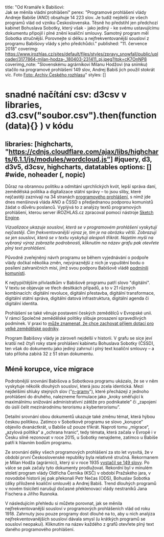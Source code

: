 title: "Od Kramáře k Babišovi:<br>Jak se měnila vládní prohlášení"
perex: "Programové prohlášení vlády Andreje Babiše (ANO) obsahuje 14 223 slov. Je tudíž nejdelší ze všech programů vlád od vzniku Československa. Těsně ho předstihl jen předchozí kabinet Bohuslava Sobotky, který však - jako jediný - ke svému ustavujícímu dokumentu připojil i plné znění koaliční smlouvy. Samotný program měl Sobotka stručnější. Porovnejte si délku a nejfrekventovanější sousloví z programu Babišovy vlády s jeho předchůdci."
published: "11. července 2018"
coverimg: https://www.irozhlas.cz/sites/default/files/styles/zpravy_snowfall/public/uploader/3177864-milan-hodza-_180403-231411_pj.jpeg?itok=cK7OnNP8
coverimg_note: "Slovenskému agrárníkovi Milanu Hodžovi (na snímku) stačilo na programové prohlášení 149 slov, Andrej Babiš jich použil stokrát víc. Foto <a href='#'>Foto: Archiv Českého rozhlasu</a>"
styles: []
# snadné načítání csv: d3csv v libraries, d3.csv("soubor.csv").then(function(data){} ) v kódu
libraries: [highcharts, "https://cdnjs.cloudflare.com/ajax/libs/highcharts/6.1.1/js/modules/wordcloud.js"] #jquery, d3, d3v5, d3csv, highcharts, datatables
options: [] #wide, noheader (, nopic)
---

Důraz na obrannou politiku a odmítání uprchlických kvót, lepší správa daní, zemědělská politika a digitalizace státní správy – to jsou sliby, které nejčastěji zaznívají na 34 stranách <a href="https://www.vlada.cz/assets/jednani-vlady/programove-prohlaseni/Programove-prohlaseni-vlady-cerven-2018.pdf" target="_blank">programového prohlášení</a>, s nímž jde dnes menšinová vláda ANO a ČSSD s předjednanou podporou komunistů žádat o důvěru poslanců. Vyplývá to z analýzy textů programových prohlášení, kterou server iROZHLAS.cz zpracoval pomocí nástroje <a href="https://www.sketchengine.eu/" target="_blank">Sketch Engine</a>.

<div class="cloudwrap">
<div class="cloud" id="2018 Andrej Babiš"></div>
</div>

_Vizualizace ukazuje sousloví, která se v programovém prohlášení vyskytují nejčastěji. Čím frekventovanější výraz je, tím je na obrázku větší. Zobrazují se jen sousloví, která se v textu vyskytují alespoň třikrát. Najetím myší na vybraný výraz zobrazíte podrobnosti, kliknutím na název grafu pak otevřete plný text prohlášení._

Původně zveřejněný návrh programu se během vyjednávání o podpoře vlády dočkal několika změn, nejvýraznější z nich je vypuštění bodu o posílení zahraničních misí, jímž svou podporu Babišově vládě <a href="https://www.irozhlas.cz/zpravy-domov/vlada-andreje-babise-kscm-zahranicni-mise_1806271715_pj" target="_blank">podmínili komunisti</a>. 

K nejtypičtějším přívlastkům v Babišově programu patří slovo "digitální". V textu se objevuje ve třech desítkách případů, a to v 21 různých kombinacích: digitální revoluce, digitální přestavba, digitální transformace, digitální státní správa, digitální datová infrastruktura, digitální agenda či digitální identita.

Prohlášení se také věnuje postavení českých zemědělců v Evropské unii. V rámci Společné zemědělské politiky slibuje prosazení spravedlivých podmínek. V praxi to <a href="https://www.irozhlas.cz/zpravy-domov/intenzivni-zemedelstvi-nici-ceskou-prirodu-mnohe-druhy-ptaku-na-polich-nepreziji_1803120600_cib" target="_blank">může znamenat, že chce zachovat příjem dotací pro velké zemědělské podniky</a>. 

<wide>
<div id="delka"></div>
</wide>

Program Babišovy vlády je zároveň nejdelší v historii. V grafu se sice jeví kratší než čtyři roky staré prohlášení kabinetu Bohuslava Sobotky (ČSSD), ten však do dokumentu jako jediný zahrnul i plný text koaliční smlouvy – a tato příloha zabírá 32 z 51 stran dokumentu.

## Méně korupce, více migrace

Podrobnější srovnání Babišova a Sobotkova programu ukázalo, že se v něm vyskytuje několik dlouhých sousloví, která jsou zcela identická. Mezi nejdelšími shluky stejných slov ("<a href="https://cs.wikipedia.org/wiki/N-gram" target="_blank">n-gramy</a>"), které přecházejí z jednoho prohlášení do druhého, nalezneme formulace jako „kroky směřující k maximálnímu snižování administrativní zátěže pro podnikatele” či „zapojení do úsilí čelit mezinárodnímu terorismu a kyberterorismu”.

<div class="cloudwrap">
<div class="cloud" id="2014 Bohuslav Sobotka"></div>
</div>

Detailní srovnání obou dokumentů ukazuje také změnu témat, která hýbou českou politikou. Zatímco v Sobotkově programu se slovo „korupce“ objevilo dvanáctkrát, u Babiše už pouze třikrát. Naproti tomu „migrace“, „azylová politika“ a „ochrana hranic“, tedy témata, která začala v Evropě i v Česku silně rezonovat v roce 2015, u Sobotky nenajdeme, zatímco u Babiše patří k hlavním bodům programu.

Ze srovnání délky všech programových prohlášení za sto let vysvítá, že v období první Československé republiky byla relativně stručná. Rekormanem je Milan Hodža (agrárníci), který si v roce 1935 <a href="https://www.vlada.cz/assets/clenove-vlady/historie-minulych-vlad/prehled-vlad-cr/1918-1938-csr/milan-hodza-1/ppv-1935-hodza1.pdf" target="_blank">vystačil se 149 slovy</a>. Po válce se pak začaly tyto dokumenty prodlužovat. Rekordní  byl v minulém století program vlády Oldřicha Černíka (KSČ) v období Pražského jara, v novodobé historii jej pak překonali Petr Nečas (ODS), Bohuslav Sobotka (díky přiložené koaliční smlouvě) a Andrej Babiš. Trend dlouhých programů v novém tisíciletí narušují dočasné překlenovací vlády nestraníků Jana Fischera a Jiřího Rusnoka.

V následujícím přehledu si můžete porovnat, jak se měnila nejfrekventovanější sousloví v programových prohlášeních vlád od roku 1918. Zahrnuty jsou pouze programy dost dlouhé na to, aby u nich analýza nejfrekventovanějších sousloví dávala smysl (u krátkých programů se sousloví neopakuí). Kliknutím na název každého z grafů otevřete plný text daného programového prohlášení.

<wide>
	<div id="charts"></div>
</wide>